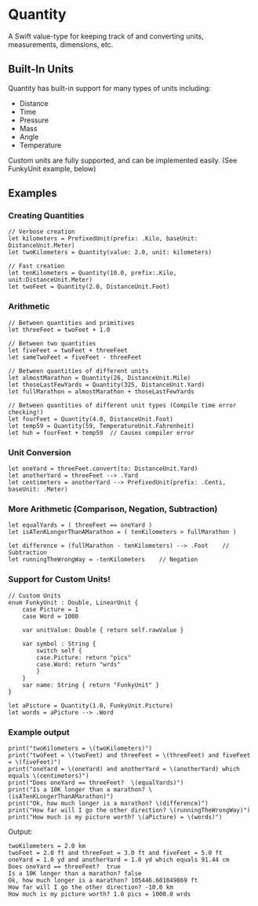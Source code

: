 # Quantity
A Swift value-type for keeping track of and converting units, measurements, dimensions, etc.

## Built-In Units
Quantity has built-in support for many types of units including:
* Distance
* Time
* Pressure
* Mass
* Angle
* Temperature

Custom units are fully supported, and can be implemented easily.  (See FunkyUnit example, below)

## Examples

### Creating Quantities
```
// Verbose creation
let kilometers = PrefixedUnit(prefix: .Kilo, baseUnit: DistanceUnit.Meter)
let twoKilometers = Quantity(value: 2.0, unit: kilometers)

// Fast creation
let tenKilometers = Quantity(10.0, prefix:.Kilo, unit:DistanceUnit.Meter)
let twoFeet = Quantity(2.0, DistanceUnit.Foot)
```

### Arithmetic
```
// Between quantities and primitives
let threeFeet = twoFeet + 1.0

// Between two quantities
let fiveFeet = twoFeet + threeFeet
let sameTwoFeet = fiveFeet - threeFeet

// Between quantities of different units
let almostMarathon = Quantity(26, DistanceUnit.Mile)
let thoseLastFewYards = Quantity(325, DistanceUnit.Yard)
let fullMarathon = almostMarathon + thoseLastFewYards

// Between quantities of different unit types (Compile time error checking!)
let fourFeet = Quantity(4.0, DistanceUnit.Foot)
let temp59 = Quantity(59, TemperatureUnit.Fahrenheit)
let huh = fourFeet + temp59  // Causes compiler error
```

### Unit Conversion
```
let oneYard = threeFeet.convert(to: DistanceUnit.Yard)
let anotherYard = threeFeet --> .Yard
let centimeters = anotherYard --> PrefixedUnit(prefix: .Centi, baseUnit: .Meter)
```

### More Arithmetic (Comparison, Negation, Subtraction)
```
let equalYards = ( threeFeet == oneYard )
let isATenKLongerThanAMarathon = ( tenKilometers > fullMarathon )

let difference = (fullMarathon - tenKilometers) --> .Foot    // Subtraction
let runningTheWrongWay = -tenKilometers    // Negation
```

### Support for Custom Units!
```
// Custom Units
enum FunkyUnit : Double, LinearUnit {
    case Picture = 1
    case Word = 1000
    
    var unitValue: Double { return self.rawValue }
    
    var symbol : String {
        switch self {
        case.Picture: return "pics"
        case.Word: return "wrds"
        }
    }
    var name: String { return "FunkyUnit" }
}

let aPicture = Quantity(1.0, FunkyUnit.Picture)
let words = aPicture --> .Word
```


### Example output
```
print("twoKilometers = \(twoKilometers)")
print("twoFeet = \(twoFeet) and threeFeet = \(threeFeet) and fiveFeet = \(fiveFeet)")
print("oneYard = \(oneYard) and anotherYard = \(anotherYard) which equals \(centimeters)")
print("Does oneYard == threeFeet?  \(equalYards)")
print("Is a 10K longer than a marathon? \(isATenKLongerThanAMarathon)")
print("Ok, how much longer is a marathon? \(difference)")
print("How far will I go the other direction? \(runningTheWrongWay)")
print("How much is my picture worth? \(aPicture) = \(words)")
```
Output:
```
twoKilometers = 2.0 km
twoFeet = 2.0 ft and threeFeet = 3.0 ft and fiveFeet = 5.0 ft
oneYard = 1.0 yd and anotherYard = 1.0 yd which equals 91.44 cm
Does oneYard == threeFeet?  true
Is a 10K longer than a marathon? false
Ok, how much longer is a marathon? 105446.601049869 ft
How far will I go the other direction? -10.0 km
How much is my picture worth? 1.0 pics = 1000.0 wrds
```
